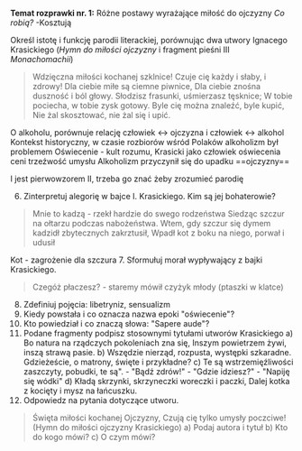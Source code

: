 **Temat rozprawki nr. 1:**
Różne postawy wyrażające miłość do ojczyzny
*Co robią?*
-Kosztują


Określ istotę i funkcję parodii literackiej, porównując dwa utwory Ignacego Krasickiego (*Hymn do miłości ojczyzny* i fragment pieśni III *Monachomachii*)

> Wdzięczna miłości kochanej szklnice!
> Czuje cię każdy i słaby, i zdrowy!
> Dla ciebie miłe są ciemne piwnice,
> Dla ciebie znośna duszność i ból głowy.
> Słodzisz frasunki, uśmierzasz tęsknice;
> W tobie pociecha, w tobie zysk gotowy.
> Byle cię można znaleźć, byle kupić,
> Nie żal skosztować, nie żal się i upić.

O alkoholu, porównuje relację człowiek <-> ojczyzna i człowiek <-> alkohol
Kontekst historyczny, w czasie rozbiorów wśród Polaków alkoholizm był problemem
Oświecenie - kult rozumu, Krasicki jako człowiek oświecenia ceni trzeźwość umysłu
Alkoholizm przyczynił się do upadku ==ojczyzny==


I jest pierwowzorem II, trzeba go znać żeby zrozumieć parodię

6. Zinterpretuj alegorię w bajce I. Krasickiego. Kim są jej bohaterowie?
> Mnie to kadzą - rzekł hardzie do swego rodzeństwa
> Siedząc szczur na ołtarzu podczas nabożeństwa.
> Wtem, gdy szczur się dymem kadzidł zbytecznych zakrztusił,
> Wpadł kot z boku na niego, porwał i udusił

Kot - zagrożenie dla szczura
7. Sformułuj morał wypływający z bajki Krasickiego.
> Czegóż płaczesz? - staremy mówił czyżyk młody
	(ptaszki w klatce)
8. Zdefiniuj pojęcia: libetryniz, sensualizm
9. Kiedy powstała i co oznacza nazwa epoki "oświecenie"?
10. Kto powiedział i co znaczą słowa: "Sapere aude"?
11. Podane fragmenty podpisz stosownymi tytułami utworów Krasickiego
a) Bo  natura na rządczych pokoleniach zna się,
Inszym powietrzem żywi, inszą strawą pasie.
b) Wszędzie nierząd, rozpusta, występki szkaradne.
Gdzieżeście, o matrony, święte i przykładne?
c) Te są wstrzemięźliwości zaszczyty, pobudki,
te są". - "Bądź zdrów!" - "Gdzie idziesz?" - "Napiję się wódki"
d) Kładą skrzynki, skrzyneczki woreczki i paczki,
Dalej kotka z kocięty i mysz na łańcuszku.
12. Odpowiedz na pytania dotyczące utworu.
> Święta miłości kochanej Ojczyzny,
> Czują cię tylko umysły poczciwe!
(Hymn do miłości ojczyzny Krasickiego)
a) Podaj autora i tytuł
b) Kto do kogo mówi?
c) O czym mówi?